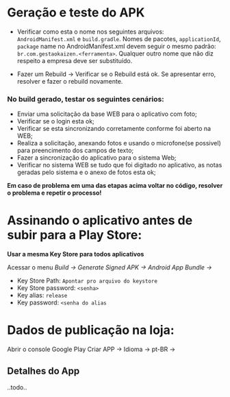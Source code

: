 # Geração e teste do APK

* Verificar como esta o nome nos seguintes arquivos: `AndroidManifest.xml` e `build.gradle`. Nomes de pacotes, `applicationId`, `package` name no AndroidManifest.xml devem seguir o mesmo padrão: `br.com.gestaokaizen.<ferramenta>`. Qualquer outro nome que não diz respeito a empresa deve ser substituído.

* Fazer um Rebuild -> Verificar se o Rebuild está ok. Se apresentar erro, resolver e fazer o rebuild novamente.

### No build gerado, testar os seguintes cenários:
* Enviar uma solicitação da base WEB para o aplicativo com foto;
* Verificar se o login esta ok;
* Verificar se esta sincronizando corretamente conforme foi aberto na WEB;
* Realiza a solicitação, anexando fotos e usando o microfone(se possivel) para preencimento dos campos de texto;
* Fazer a sincronização do aplicativo para o sistema Web;
* Verificar no sistema WEB se tudo que foi digitado no aplicativo, as notas geradas pelo sistema e o anexo de fotos esta ok;

**Em caso de problema em uma das etapas acima voltar no código, resolver o problema e repetir o processo!**

# Assinando o aplicativo antes de subir para a Play Store:

**Usar a mesma Key Store para todos aplicativos**

Acessar o menu *Build -> Generate Signed APK -> Android App Bundle ->*

* Key Store Path: `Apontar pro arquivo do keystore`
* Key Store password: `<senha>`
* Key alias: `release`
* Key password: `<senha do alias`

# Dados de publicação na loja:

Abrir o console Google Play 
Criar APP ->
Idioma -> 
pt-BR ->

## Detalhes do App
..todo..
